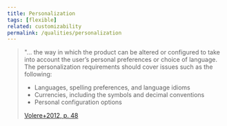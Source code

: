 ```yaml
---
title: Personalization
tags: [flexible]
related: customizability
permalink: /qualities/personalization
---
```


>"... the way in which the product can be altered or configured to take into account the user’s personal preferences or choice of language. 
>The personalization requirements should cover issues such as the following:
>
>* Languages, spelling preferences, and language idioms 
>* Currencies, including the symbols and decimal conventions
>* Personal configuration options 
>
>[Volere+2012, p. 48](/references/#volere)

